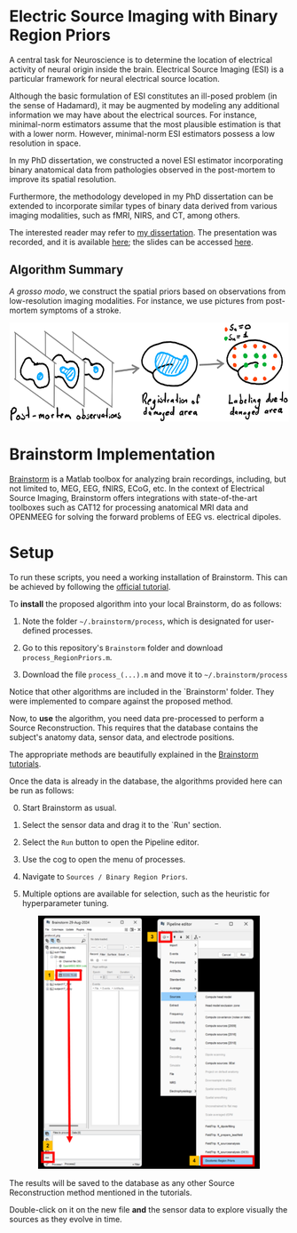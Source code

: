 # Electric Source Imaging with Binary Region Priors

A central task for Neuroscience is to determine the location of electrical activity of neural origin inside the brain. 
Electrical Source Imaging (ESI) is a particular framework for neural electrical source location.

Although the basic formulation of ESI constitutes an ill-posed problem (in the sense of Hadamard), it may be augmented by modeling any additional information we may have about the electrical sources. For instance, minimal-norm estimators assume that the most plausible estimation is that with a lower norm. 
However, minimal-norm ESI estimators possess a low resolution in space.

In my PhD dissertation, we constructed a novel ESI estimator incorporating binary anatomical data from pathologies observed in the post-mortem to improve its spatial resolution.

Furthermore, the methodology developed in my PhD dissertation can be extended to incorporate similar types of binary data derived from various imaging modalities, such as fMRI, NIRS, and CT, among others.

The interested reader may refer to [my dissertation](https://mavmatrix.uta.edu/math_dissertations/162/). 
The presentation was recorded, and it is available [here](https://drive.google.com/file/d/1jC29LfYxnKniUrf4qTJaTYbJNPSoyBz7/view?usp=sharing); 
the slides can be accessed [here](https://drive.google.com/file/d/1jCc60A6hyuYjBBVgBPFIjxB2DwLOZxNE/view?usp=sharing).

## Algorithm Summary

_A grosso modo_, we construct the spatial priors based on observations from low-resolution imaging modalities. For instance, we use pictures from post-mortem symptoms of a stroke.

<p align="center">
<img src="doc_img/sketch02_v2.png" width="600" height="178">
</p>

# Brainstorm Implementation

[Brainstorm](https://neuroimage.usc.edu/brainstorm/Introduction) is a Matlab toolbox for analyzing brain recordings, including, but not limited to, MEG, EEG, fNIRS, ECoG, etc. In the context of Electrical Source Imaging, Brainstorm offers integrations with state-of-the-art toolboxes such as CAT12 for processing anatomical MRI data and OPENMEEG for solving the forward problems of EEG vs. electrical dipoles.

# Setup

To run these scripts, you need a working installation of Brainstorm. This can be achieved by following the [official tutorial](https://neuroimage.usc.edu/brainstorm/Installation). 

To **install** the proposed algorithm into your local Brainstorm, do as follows:

1. Note the folder `~/.brainstorm/process`, which is designated for user-defined processes. 

2. Go to this repository's `Brainstorm` folder and download `process_RegionPriors.m`.

3. Download the file `process_(...).m` and move it to `~/.brainstorm/process`

Notice that other algorithms are included in the `Brainstorm' folder. They were implemented to compare against the proposed method.

Now, to **use** the algorithm, you need data pre-processed to perform a Source Reconstruction. 
This requires that the database contains the subject's anatomy data, sensor data, and electrode positions. 

The appropriate methods are beautifully explained in the [Brainstorm tutorials](https://neuroimage.usc.edu/brainstorm/Tutorials#Get_started). 

Once the data is already in the database, the algorithms provided here can be run as follows:

0. Start Brainstorm as usual.

1. Select the sensor data and drag it to the `Run' section.

2. Select the `Run` button to open the Pipeline editor.

3. Use the cog to open the menu of processes.

4. Navigate to `Sources / Binary Region Priors`.

5. Multiple options are available for selection, such as the heuristic for hyperparameter tuning.

<p align="center">
<img src="doc_img/Brainstorm_instructions_01.png" src-dark="doc_img/Brainstorm_instructions_01.png" width="400" height="456">
</p>

The results will be saved to the database as any other Source Reconstruction method mentioned in the tutorials.

Double-click on it on the new file **and** the sensor data to explore visually the sources as they evolve in time.